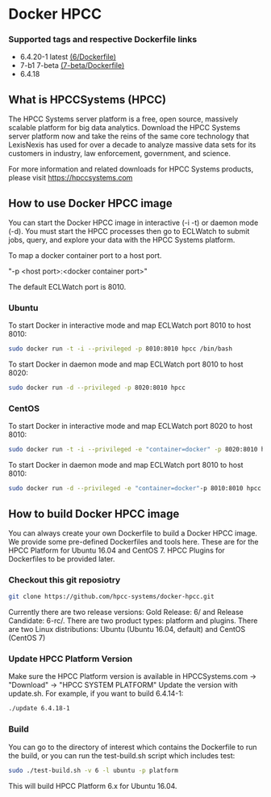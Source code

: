 
# Docker HPCC
### Supported tags and respective Dockerfile links
* 6.4.20-1 latest  [(6/Dockerfile)](https://github.com/hpcc-systems/docker-hpcc/tree/master/6/Dockerfile)
* 7-b1 7-beta [(7-beta/Dockerfile)](https://github.com/hpcc-systems/docker-hpcc/tree/master/7-beta/Dockerfile)
* 6.4.18


## What is HPCCSystems (HPCC)
The HPCC Systems server platform is a free, open source, massively scalable platform for big data analytics. Download the HPCC Systems server platform now and take the reins of the same core technology that LexisNexis has used for over a decade to analyze massive data sets for its customers in industry, law enforcement, government, and science.

For more information and related downloads for HPCC Systems products, please visit https://hpccsystems.com


## How to use Docker HPCC image
You can start the Docker HPCC image in interactive (-i -t) or daemon mode (-d). You must start the HPCC processes then go to ECLWatch to submit jobs, query, and explore your data with the HPCC Systems platform.

To map a docker container port to a host port.

  "-p &lt;host port&gt;:&lt;docker container port&gt;"

The default ECLWatch port is 8010.

### Ubuntu
To start Docker in interactive mode and map ECLWatch port 8010 to host 8010:
```sh
sudo docker run -t -i --privileged -p 8010:8010 hpcc /bin/bash
```

To start Docker in daemon mode and map ECLWatch port 8010 to host 8020:
```sh
sudo docker run -d --privileged -p 8020:8010 hpcc
```


### CentOS
To start Docker in interactive mode and map ECLWatch port 8020 to host 8010:
```sh
sudo docker run -t -i --privileged -e "container=docker" -p 8020:8010 hpcc:el7 /bin/bash
```

To start Docker in daemon mode and map ECLWatch port 8010 to host 8010:
```sh
sudo docker run -d --privileged -e "container=docker"-p 8010:8010 hpcc:el7
```

## How to build Docker HPCC image
You can always create your own Dockerfile to build a Docker HPCC image. We provide some pre-defined Dockerfiles and tools here.
These are for the HPCC Platform for Ubuntu 16.04 and CentOS 7. HPCC Plugins for Dockerfiles to be provided later.

### Checkout this git reposiotry
```sh
git clone https://github.com/hpcc-systems/docker-hpcc.git
```
Currently there are two release versions: Gold Release: 6/ and Release Candidate: 6-rc/. There are two product types: platform and plugins.
There are two Linux distributions: Ubuntu (Ubuntu 16.04, default) and CentOS (CentOS 7)

### Update HPCC Platform Version
Make sure the HPCC Platform version is available in HPCCSystems.com -> "Download" -> "HPCC SYSTEM PLATFORM"
Update the version with update.sh. For example, if you want to build 6.4.14-1:
```sh
./update 6.4.18-1
```
### Build
You can go to the directory of interest which contains the Dockerfile to run the build, or you can run the test-build.sh script which includes test:
```sh
sudo ./test-build.sh -v 6 -l ubuntu -p platform
```
This will build HPCC Platform 6.x  for Ubuntu 16.04.
